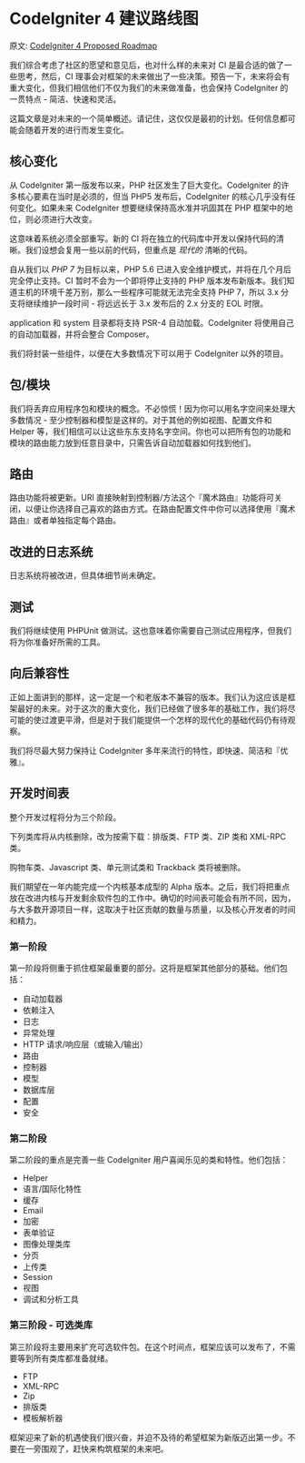 # CodeIgniter 4 建议路线图

原文: [CodeIgniter 4 Proposed Roadmap](http://forum.codeigniter.com/thread-62615.html)

我们综合考虑了社区的愿望和意见后，也对什么样的未来对 CI 是最合适的做了一些思考，然后，CI 理事会对框架的未来做出了一些决策。预告一下，未来将会有重大变化，但我们相信他们不仅为我们的未来做准备，也会保持 CodeIgniter 的一贯特点 - 简洁、快速和灵活。

这篇文章是对未来的一个简单概述。请记住，这仅仅是最初的计划。任何信息都可能会随着开发的进行而发生变化。

## 核心变化

从 CodeIgniter 第一版发布以来，PHP 社区发生了巨大变化。CodeIgniter 的许多核心要素在当时是必须的，但当 PHP5 发布后，CodeIgniter 的核心几乎没有任何变化。如果未来 CodeIgniter 想要继续保持高水准并巩固其在 PHP 框架中的地位，则必须进行大改变。

这意味着系统必须全部重写。新的 CI 将在独立的代码库中开发以保持代码的清晰。我们设想会复用一些以前的代码，但重点是 *现代的* 清晰的代码。

自从我们以 *PHP 7* 为目标以来，PHP 5.6 已进入安全维护模式，并将在几个月后完全停止支持。CI 暂时不会为一个即将停止支持的 PHP 版本发布新版本。我们知道主机的环境千差万别，那么一些程序可能就无法完全支持 PHP 7，所以 3.x 分支将继续维护一段时间 - 将远远长于 3.x 发布后的 2.x 分支的 EOL 时限。

application 和 system 目录都将支持 PSR-4 自动加载。CodeIgniter 将使用自己的自动加载器，并将会整合 Composer。

我们将封装一些组件，以便在大多数情况下可以用于 CodeIgniter 以外的项目。

## 包/模块

我们将丢弃应用程序包和模块的概念。不必惊慌！因为你可以用名字空间来处理大多数情况 - 至少控制器和模型是这样的。对于其他的例如视图、配置文件和 Helper 等，我们相信可以让这些东东支持名字空间。你也可以把所有包的功能和模块的路由能力放到任意目录中，只需告诉自动加载器如何找到他们。

## 路由

路由功能将被更新。URI 直接映射到控制器/方法这个『魔术路由』功能将可关闭，以便让你选择自己喜欢的路由方式。在路由配置文件中你可以选择使用『魔术路由』或者单独指定每个路由。

## 改进的日志系统

日志系统将被改进，但具体细节尚未确定。

## 测试

我们将继续使用 PHPUnit 做测试。这也意味着你需要自己测试应用程序，但我们将为你准备好所需的工具。

## 向后兼容性

正如上面讲到的那样，这一定是一个和老版本不兼容的版本。我们认为这应该是框架最好的未来。对于这次的重大变化，我们已经做了很多年的基础工作，我们将尽可能的使过渡更平滑，但是对于我们能提供一个怎样的现代化的基础代码仍有待观察。

我们将尽最大努力保持让 CodeIgniter 多年来流行的特性，即快速、简洁和『优雅』。

## 开发时间表

整个开发过程将分为三个阶段。

下列类库将从内核删除，改为按需下载：排版类、FTP 类、ZIP 类和 XML-RPC 类。

购物车类、Javascript 类、单元测试类和 Trackback 类将被删除。

我们期望在一年内能完成一个内核基本成型的 Alpha 版本。之后，我们将把重点放在改进内核与开发剩余软件包的工作中。确切的时间表可能会有所不同，因为，与大多数开源项目一样，这取决于社区贡献的数量与质量，以及核心开发者的时间和精力。

### 第一阶段

第一阶段将侧重于抓住框架最重要的部分。这将是框架其他部分的基础。他们包括：

*   自动加载器
*   依赖注入
*   日志
*   异常处理
*   HTTP 请求/响应层（或输入/输出）
*   路由
*   控制器
*   模型
*   数据库层
*   配置
*   安全

### 第二阶段

第二阶段的重点是完善一些 CodeIgniter 用户喜闻乐见的类和特性。他们包括：

*   Helper
*   语言/国际化特性
*   缓存
*   Email
*   加密
*   表单验证
*   图像处理类库
*   分页
*   上传类
*   Session
*   视图
*   调试和分析工具

### 第三阶段 - 可选类库

第三阶段将主要用来扩充可选软件包。在这个时间点，框架应该可以发布了，不需要等到所有类库都准备就绪。

*   FTP
*   XML-RPC
*   Zip
*   排版类
*   模板解析器

框架迎来了新的机遇使我们很兴奋，并迫不及待的希望框架为新版迈出第一步。不要在一旁围观了，赶快来构筑框架的未来吧。
